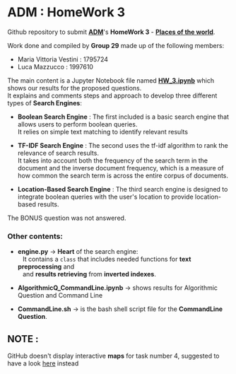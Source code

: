 # ADM : HomeWork 3

Github repository to submit [**ADM**](http://aris.me/index.php/data-mining-ds-2022)'s **HomeWork 3** - **[Places of the world](https://github.com/lucamaiano/ADM/tree/master/2022/Homework_3)**.<br>

Work done and compiled by **Group 29** made up of the following members:
- Maria Vittoria Vestini : 1795724
- Luca Mazzucco : 1997610 


The main content is a Jupyter Notebook file named [**HW_3.ipynb**](https://nbviewer.org/github/LM1997610/ADM_HW3/blob/main/HW_3.ipynb) which shows our results for the proposed questions.\
It explains and comments steps and approach to develop three different types of **Search Engines**:

- **Boolean Search Engine** : The first included is a basic search engine that allows users to perform boolean queries.\
It relies on simple text matching to identify relevant results
 
- **TF-IDF Search Engine** : The second uses the tf-idf algorithm to rank the relevance of search results.\
It takes into account both the frequency of the search term in the document and the inverse document frequency, which is a measure of how common the search term is across the entire corpus of documents.

- **Location-Based Search Engine** : The third search engine is designed to integrate boolean queries with the user's location to provide location-based results.

The BONUS question was not answered.

### Other contents:

- **engine.py** →  **Heart** of the search engine:\
&ensp; It contains a `class` that includes needed functions for **text preprocessing** and\
&ensp;  and **results retrieving** from **inverted indexes**.

- **AlgorithmicQ_CommandLine.ipynb** → shows results for Algorithmic Question and Command Line

- **CommandLine.sh** → is the bash shell script file for the **CommandLine Question**.

## **NOTE :**
GitHub doesn't display interactive **maps** for task number 4, suggested to have a look [here](https://nbviewer.org/github/LM1997610/ADM_HW3/blob/main/HW_3.ipynb) instead
